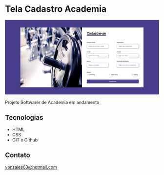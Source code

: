 # Tela Cadastro  Academia



![preview](./git%20hub%2C/TELA%20CADASTRO.jpeg)

Projeto Softwarer  de Academia em andamento 



## Tecnologias 

- HTML
- CSS
- GIT e  Github

## Contato 

vansales63@hotmail.com
